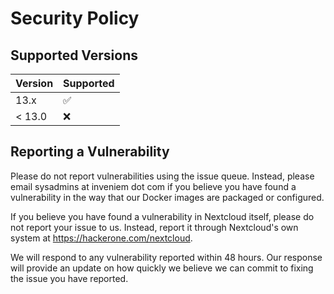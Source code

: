 # Security Policy

## Supported Versions
| Version | Supported          |
|---------| ------------------ |
| 13.x    | :white_check_mark: |
| < 13.0  | :x:                |

## Reporting a Vulnerability
Please do not report vulnerabilities using the issue queue. Instead, please 
email sysadmins at inveniem dot com if you believe you have found a
vulnerability in the way that our Docker images are packaged or configured. 

If you believe you have found a vulnerability in Nextcloud itself, please do not report
your issue to us. Instead, report it through Nextcloud's own system at
https://hackerone.com/nextcloud.

We will respond to any vulnerability reported within 48 hours. Our response will provide an
update on how quickly we believe we can commit to fixing the issue you have reported.
